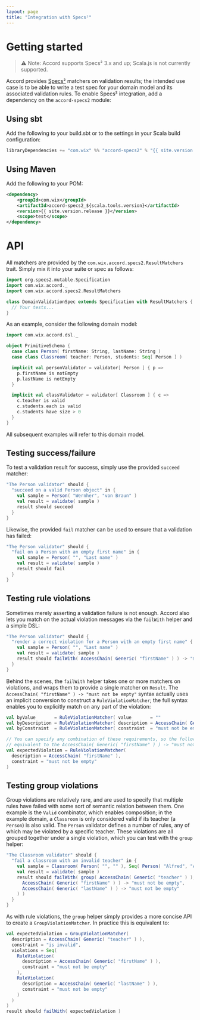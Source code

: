 ```yaml
---
layout: page
title: "Integration with Specs²"
---
```


# Getting started

> :warning: Note: Accord supports Specs² 3.x and up; Scala.js is not currently supported.

Accord provides [Specs²](http://www.scalatest.org/) matchers on validation results; the intended use case is to be able to write a test spec for your domain model and its associated validation rules. To enable Specs² integration, add a dependency on the `accord-specs2` module:

## Using sbt

Add the following to your build.sbt or to the settings in your Scala build configuration:

```scala
libraryDependencies += "com.wix" %% "accord-specs2" % "{{ site.version.release }}" % "test"
```

## Using Maven

Add the following to your POM:

```xml
<dependency>
    <groupId>com.wix</groupId>
    <artifactId>accord-specs2_${scala.tools.version}</artifactId>
    <version>{{ site.version.release }}</version>
    <scope>test</scope>
</dependency>
```

# API

All matchers are provided by the `com.wix.accord.specs2.ResultMatchers` trait. Simply mix it into your suite or spec as follows:

```scala
import org.specs2.mutable.Specification
import com.wix.accord._
import com.wix.accord.specs2.ResultMatchers

class DomainValidationSpec extends Specification with ResultMatchers {
  // Your tests...
}
```

As an example, consider the following domain model:

```scala
import com.wix.accord.dsl._

object PrimitiveSchema {
  case class Person( firstName: String, lastName: String )
  case class Classroom( teacher: Person, students: Seq[ Person ] )

  implicit val personValidator = validator[ Person ] { p =>
    p.firstName is notEmpty
    p.lastName is notEmpty
  }

  implicit val classValidator = validator[ Classroom ] { c =>
    c.teacher is valid
    c.students.each is valid
    c.students have size > 0
  }
}
```

All subsequent examples will refer to this domain model.

## Testing success/failure

To test a validation result for success, simply use the provided `succeed` matcher:

```scala
"The Person validator" should {
  "succeed on a valid Person object" in {
    val sample = Person( "Wernher", "von Braun" )
    val result = validate( sample )
    result should succeed
  }
}
```

Likewise, the provided `fail` matcher can be used to ensure that a validation has failed:

```scala
"The Person validator" should {
  "fail on a Person with an empty first name" in {
    val sample = Person( "", "Last name" )
    val result = validate( sample )
    result should fail
  }
}
```

## Testing rule violations

Sometimes merely asserting a validation failure is not enough. Accord also lets you match on the actual violation messages via the `failWith` helper and a simple DSL:

```scala
"The Person validator" should {
  "render a correct violation for a Person with an empty first name" {
    val sample = Person( "", "Last name" )
    val result = validate( sample )
    result should failWith( AccessChain( Generic( "firstName" ) ) -> "must not be empty" )
  }
}
```

Behind the scenes, the `failWith` helper takes one or more matchers on violations, and wraps them to provide a single matcher on `Result`. The `AccessChain( "firstName" ) -> "must not be empty"` syntax actually uses an implicit conversion to construct a `RuleViolationMatcher`; the full syntax enables you to explicitly match on any part of the violation:

```scala
val byValue       = RuleViolationMatcher( value       = ""                                    )
val byDescription = RuleViolationMatcher( description = AccessChain( Generic( "firstName" ) ) )
val byConstraint  = RuleViolationMatcher( constraint  = "must not be empty"                   )

// You can specify any combination of these requirements, so the following is
// equivalent to the AccessChain( Generic( "firstName" ) ) -> "must not be empty" syntax:
val expectedViolation = RuleViolationMatcher(
  description = AccessChain( "firstName" ),
  constraint = "must not be empty"
)
```

## Testing group violations

Group violations are relatively rare, and are used to specify that multiple rules have failed with some sort of semantic relation between them. One example is the `Valid` combinator, which enables composition; in the example domain, a `Classroom` is only considered valid if its teacher (a `Person`) is also valid. The `Person` validator defines a number of rules, any of which may be violated by a specific teacher. These violations are all grouped together under a single violation, which you can test with the `group` helper:

```scala
"The Classroom validator" should {
  "fail a classroom with an invalid teacher" in {
    val sample = Classroom( Person( "", "" ), Seq( Person( "Alfred", "Aho" ) ) )
    val result = validate( sample )
    result should failWith( group( AccessChain( Generic( "teacher" ) ), "is invalid",
      AccessChain( Generic( "firstName" ) ) -> "must not be empty",
      AccessChain( Generic( "lastName" ) ) -> "must not be empty"
    ) )
  }
}
```

As with rule violations, the `group` helper simply provides a more concise API to create a `GroupViolationMatcher`. In practice this is equivalent to:

```scala
val expectedViolation = GroupViolationMatcher(
  description = AccessChain( Generic( "teacher" ) ),
  constraint = "is invalid",
  violations = Seq(
    RuleViolation( 
      description = AccessChain( Generic( "firstName" ) ), 
      constraint = "must not be empty" 
    ),
    RuleViolation( 
      description = AccessChain( Generic( "lastName" ) ),
      constraint = "must not be empty"
    )
  ) 
)
result should failWith( expectedViolation )
```
